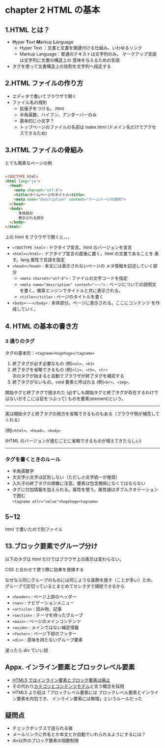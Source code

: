 # chapter 2 HTML の基本

## 1.HTML とは？

- <strong>H</strong>yper <strong>T</strong>ext <strong>M</strong>arkup <strong>L</strong>anguage
  - Hyper Text ：文書と文書を関連付ける仕組み。いわゆるリンク
  - Markup Language：普通のテキストは文字列のみ。
    マークアップ言語は文字列に文書の構造上の
    意味を与えるための言語
- タグを使って文書構造上の役割を文字列へ指定する

## 2.HTML ファイルの作り方

- エディタで書いてブラウザで開く
- ファイル名の規則
  - 拡張子をつける。.html
  - 半角英数、ハイフン、アンダーバーのみ
  - 基本的に小文字？
  - トップページのファイルの名前は index.html
    (ドメイン名だけでアクセスできるため)

## 3.HTML ファイルの骨組み

とても簡素なページの例

```html

<!DOCTYPE html>
<html lang="ja">
  <head>
    <meta charset="utf-8">
	<title>ホームページのタイトル<title>
	<meta name="description" content="ホームページの説明">
  </head>
  <body>
	  本体部分
	  表示される部分
  </body>
</html>
```

上の html をブラウザで開くと、、、

- `<!DOCTYPE html>` : ドクタイプ宣言。html のバージョンを宣言
- `<html></html>` : ドクタイプ宣言の直後に置く。html の文書であることを
  表す。lang 属性で言語を指定
- `<head></head>` : 本文には表示されないページの
  メタ情報を記述していく部分
  - `<meta charset="utf-8">` : ファイルの文字コードを指定
  - `<meta name="description" content="~~~">` :
    ページについての説明文を書く。検索エンジンでタイトルと共に表示される。
  - `<title></title>` : ページのタイトルを書く
- `<body>~~~</body>` : 本体部分。ページに表示される。ここにコンテンツ
  を作成していく。

## 4. HTML の基本の書き方

### 3 通りのタグ

タグの基本形：`<tagname>hogehoge</tagname>`

1. 終了タグが必ず必要なもの (例)`<ul>`、`<h1>`
1. 終了タグを省略できるもの (例)`<li>`、`<th>`、`<tr>`<br>
   次のタグが始まると自動でブラウザが終了タグを補完する
1. 終了タグがないもの。void 要素と呼ばれる (例)`<br>`、`<img>`、

開始タグと終了タグで囲まれた
(必ずしも開始タグと終了タグが存在するわけではないがそこには目をつぶって)
ものを要素(element)という。

---

実は開始タグと終了タグの両方を省略できるものもある（ブラウザ側が補完してくれる）

(例)`<html>`、`<head>`、`<body>`

(HTML のバージョンが進むごとに省略できるものが増えてきたらしい)

---

### タグを書くときのルール

- 半角英数字
- 大文字小文字は区別しない（ただし小文字統一が推奨）
- 入れ子の終了タグの順番に注意。要素は包含関係になくてはならない
- タグに付加情報を加えられる。属性を使う。属性値はダブルクオテーションで囲む<br>
  `<tagname attr="value">hogehoge<tagname>`

## 5~12

html で書いたので別ファイル

## 13.ブロック要素でグループ分け

以下のタグは html だけではブラウザ上の表示は変わらない。

CSS と合わせて使う際に効果を発揮する

なぜなら同じグループのものには同じような装飾を施す（ことが多い）ため、
グループで区切っているとまとめてセレクタで捕捉できるから

- `<header>` : ページ上部のヘッダー
- `<nav>` : ナビゲーションメニュー
- `<article>` : 読み物、記事
- `<section>` : テーマを持ったグループ
- `<main>` : ページのメインコンテンツ
- `<aside>` : メインではない補足情報
- `<footer>` : ページ下部のフッター
- `<div>` : 意味を持たないグループ要素

迷ったら div でいい説

## Appx. インライン要素とブロックレベル要素

- [HTML5 ではインライン要素とブロック要素は廃止](https://www.tohoho-web.com/html/memo/elem.htm)
- その代わり[カテゴリとコンテンツモデル](https://programmercollege.jp/column/1927/)と言う概念を採用
- HTML5 より前は「ブロックレベル要素には
  ブロックレベル要素とインライン要素を内包でき、
  インライン要素には無理」というルールだった

## 疑問点
- チェックボックスで送られる値
- メールリンクに件名とか本文とか自動でいれられるようにするには？
- div以外のブロック要素の個数制限